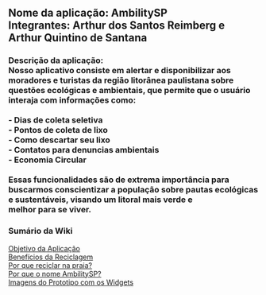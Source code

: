 <h2>Nome da aplicação: AmbilitySP <br>
Integrantes: Arthur dos Santos Reimberg e Arthur Quintino de Santana</h2>
<h3>Descrição da aplicação:<br>
Nosso aplicativo consiste em alertar e disponibilizar aos moradores e turistas da região litorânea paulistana sobre questões ecológicas e ambientais, que permite que o usuário interaja com informações como: <br>
<br>
- Dias de coleta seletiva <br>
- Pontos de coleta de lixo <br>
- Como descartar seu lixo <br> 
- Contatos para denuncias ambientais <br>
- Economia Circular <br>
<br>
  Essas funcionalidades são de extrema importância para buscarmos conscientizar a população sobre pautas ecológicas e sustentáveis, visando um litoral mais verde e melhor para se viver.
</h3>

<h3>Sumário da Wiki</h3>

[Objetivo da Aplicação](https://github.com/ArthurQuintino/AmbilitySP/wiki#objetivo-da-aplica%C3%A7%C3%A3o-)<br>
[Benefícios da Reciclagem](https://github.com/ArthurQuintino/AmbilitySP/wiki#benef%C3%ADcios-da-reciclagem-)<br>
[Por que reciclar na praia?](https://github.com/ArthurQuintino/AmbilitySP/wiki#por-que-reciclar-na-praia--)<br>
[Por que o nome AmbilitySP?](https://github.com/ArthurQuintino/AmbilitySP/wiki#por-que-reciclar-na-praia--)<br>
[Imagens do Prototipo com os Widgets](https://github.com/ArthurQuintino/AmbilitySP/wiki/Widgets-e-as-páginas)<br>

